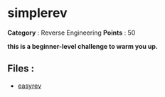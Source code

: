 # simplerev

**Category** : Reverse Engineering
**Points** : 50

**this is a beginner-level challenge to warm you up.**

## Files : 
 - [easyrev](./easyrev)


